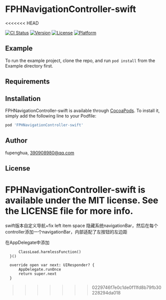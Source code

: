# FPHNavigationController-swift
<<<<<<< HEAD

[![CI Status](https://img.shields.io/travis/fupenghua/FPHNavigationController-swift.svg?style=flat)](https://travis-ci.org/fupenghua/FPHNavigationController-swift)
[![Version](https://img.shields.io/cocoapods/v/FPHNavigationController-swift.svg?style=flat)](https://cocoapods.org/pods/FPHNavigationController-swift)
[![License](https://img.shields.io/cocoapods/l/FPHNavigationController-swift.svg?style=flat)](https://cocoapods.org/pods/FPHNavigationController-swift)
[![Platform](https://img.shields.io/cocoapods/p/FPHNavigationController-swift.svg?style=flat)](https://cocoapods.org/pods/FPHNavigationController-swift)

## Example

To run the example project, clone the repo, and run `pod install` from the Example directory first.

## Requirements

## Installation

FPHNavigationController-swift is available through [CocoaPods](https://cocoapods.org). To install
it, simply add the following line to your Podfile:

```ruby
pod 'FPHNavigationController-swift'
```

## Author

fupenghua, 390908980@qq.com

## License

FPHNavigationController-swift is available under the MIT license. See the LICENSE file for more info.
=======
swift版本自定义导航+fix left item space
隐藏系统navigationBar，然后在每个controller添加一个navigationBar，内部适配了左按钮的左边距

在AppDelegate中添加
```private static let runOnce: Void = {
      ClassLoad.harmlessFunction()
  }()
  
  override open var next: UIResponder? {
      AppDelegate.runOnce
      return super.next
  }
  ```
>>>>>>> 0229746f7e0c1de0f11fd8b79fb30228294da018
